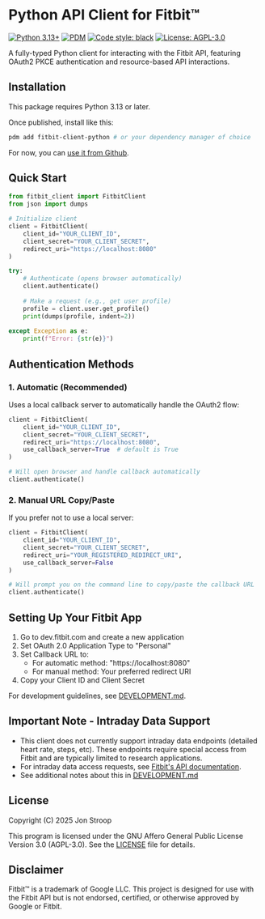 # Python API Client for Fitbit™

[![Python 3.13+](https://img.shields.io/badge/python-3.13+-blue.svg)](https://www.python.org/downloads/)
[![PDM](https://img.shields.io/badge/pdm-managed-blueviolet)](https://pdm.fming.dev)
[![Code style: black](https://img.shields.io/badge/code%20style-black-000000.svg)](https://github.com/psf/black)
[![License: AGPL-3.0](https://img.shields.io/badge/License-AGPL%203.0-blue.svg)](https://www.gnu.org/licenses/agpl-3.0)

A fully-typed Python client for interacting with the Fitbit API, featuring OAuth2 PKCE
authentication and resource-based API interactions.

## Installation

This package requires Python 3.13 or later.

Once published, install like this:

```bash
pdm add fitbit-client-python # or your dependency manager of choice
```

For now, you can
[use it from Github](https://pdm-project.org/latest/usage/dependency/#vcs-dependencies).

## Quick Start

```python
from fitbit_client import FitbitClient
from json import dumps

# Initialize client
client = FitbitClient(
    client_id="YOUR_CLIENT_ID",
    client_secret="YOUR_CLIENT_SECRET",
    redirect_uri="https://localhost:8080"
)

try:
    # Authenticate (opens browser automatically)
    client.authenticate()
    
    # Make a request (e.g., get user profile)
    profile = client.user.get_profile()
    print(dumps(profile, indent=2))
    
except Exception as e:
    print(f"Error: {str(e)}")
```

## Authentication Methods

### 1. Automatic (Recommended)

Uses a local callback server to automatically handle the OAuth2 flow:

```python
client = FitbitClient(
    client_id="YOUR_CLIENT_ID",
    client_secret="YOUR_CLIENT_SECRET",
    redirect_uri="https://localhost:8080",
    use_callback_server=True  # default is True
)

# Will open browser and handle callback automatically
client.authenticate()
```

### 2. Manual URL Copy/Paste

If you prefer not to use a local server:

```python
client = FitbitClient(
    client_id="YOUR_CLIENT_ID",
    client_secret="YOUR_CLIENT_SECRET",
    redirect_uri="YOUR_REGISTERED_REDIRECT_URI",
    use_callback_server=False
)

# Will prompt you on the command line to copy/paste the callback URL
client.authenticate()
```

## Setting Up Your Fitbit App

1. Go to dev.fitbit.com and create a new application
2. Set OAuth 2.0 Application Type to "Personal"
3. Set Callback URL to:
   - For automatic method: "https://localhost:8080"
   - For manual method: Your preferred redirect URI
4. Copy your Client ID and Client Secret

For development guidelines, see [DEVELOPMENT.md](DEVELOPMENT.md).

## Important Note - Intraday Data Support

- This client does not currently support intraday data endpoints (detailed heart rate, steps, etc).
  These endpoints require special access from Fitbit and are typically limited to research
  applications.
- For intraday data access requests, see
  [Fitbit's API documentation](https://dev.fitbit.com/build/reference/web-api/intraday/).
- See additional notes about this in [DEVELOPMENT.md](DEVELOPMENT.md)

## License

Copyright (C) 2025 Jon Stroop

This program is licensed under the GNU Affero General Public License Version 3.0 (AGPL-3.0). See the
[LICENSE](LICENSE) file for details.

## Disclaimer

Fitbit™ is a trademark of Google LLC. This project is designed for use with the Fitbit API but is
not endorsed, certified, or otherwise approved by Google or Fitbit.
